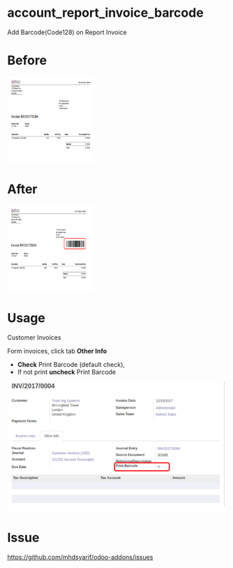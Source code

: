 # account_report_invoice_barcode
Add Barcode(Code128) on Report Invoice

# Before
<img src="static/description/ss_00.png" width="200px" height="200px">

# After
<img src="static/description/ss_01.png" width="200px" height="200px">


# Usage
<p>Customer Invoices</p>
<p>Form invoices, click tab <strong>Other Info</strong></p>
<ul>
    <li><strong>Check</strong> Print Barcode (default check),</li>
    <li>If not print <strong>uncheck</strong> Print Barcode</li>
</ul>
<img src="static/description/ss_02.png">

# Issue
<p><a href="https://github.com/mhdsyarif/odoo-addons/issues">https://github.com/mhdsyarif/odoo-addons/issues</a></p>